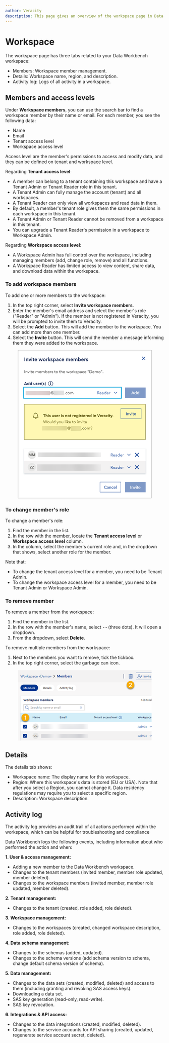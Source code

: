 ```yaml
---
author: Veracity
description: This page gives an overview of the workspace page in Data Workbench.
---
```

# Workspace
The workspace page has three tabs related to your Data Workbench workspace:
* Members: Workspace member management.
* Details: Workspace name, region, and description.
* Activity log: Logs of all activity in a workspace.

## Members and access levels
Under **Workspace members**, you can use the search bar to find a workspace member by their name or email.
For each member, you see the following data:
* Name
* Email
* Tenant access level
* Workspace access level

Access level are the member's permissions to access and modify data, and they can be defined on tenant and workspace level.

Regarding **Tenant access level**:
* A member can belong to a tenant containing this workspace and have a Tenant Admin or Tenant Reader role in this tenant.
* A Tenant Admin can fully manage the account (tenant) and all workspaces.
* A Tenant Reader can only view all workspaces and read data in them.
* By default, a member's tenant role gives them the same permissions in each workspace in this tenant.
* A Tenant Admin or Tenant Reader cannot be removed from a workspace in this tenant.
* You can upgrade a Tenant Reader's permission in a workspace to Workspace Admin.

Regarding **Workspace access level**:
* A Workspace Admin has full control over the workspace, including managing members (add, change role, remove) and all functions.
* A Workspace Reader has limited access to view content, share data, and download data within the workspace.

### To add workspace members
To add one or more members to the workspace:
1. In the top right corner, select **Invite workspace members**.
2. Enter the member's email address and select the member's role ("Reader" or "Admin").
If the member is not registered in Veracity, you will be prompted to invite them to Veracity.
3. Select the **Add** button. This will add the member to the workspace. You can add more than one member.
4. Select the **Invite** button. This will send the member a message informing them they were added to the workspace.

<figure>
	<img src="assets/invite.png"/>
</figure>

### To change member's role
To change a member's role:
1. Find the member in the list.
2. In the row with the member, locate the **Tenant access level** or **Workspace access level** column.
3. In the column, select the member's current role and, in the dropdown that shows, select another role for the member.

Note that:
* To change the tenant access level for a member, you need to be Tenant Admin.
* To change the workspace access level for a member, you need to be Tenant Admin or Workspace Admin.

### To remove member
To remove a member from the workspace:
1. Find the member in the list.
2. In the row with the member's name, select ***⋯*** (three dots). It will open a dropdown.
3. From the dropdown, select **Delete**.

To remove multiple members from the workspace:
1. Next to the members you want to remove, tick the tickbox.
1. In the top right corner, select the garbage can icon.

<figure>
	<img src="assets/removemany.png"/>
</figure>

## Details
The details tab shows:
* Workspace name: The display name for this workspace.
* Region: Where this workspace's data is stored (EU or USA). Note that after you select a Region, you cannot change it. Data residency regulations may require you to select a specific region.
* Description: Workspace description.

## Activity log
The activity log provides an audit trail of all actions performed within the workspace, which can be helpful for troubleshooting and compliance

Data Workbench logs the following events, including information about who performed the action and when:

**1. User & access management:**

*   Adding a new member to the Data Workbench workspace.
*   Changes to the tenant members (invited member, member role updated, member deleted).
*   Changes to the workspace members (invited member, member role updated, member deleted).

**2. Tenant management:**

*   Changes to the tenant (created, role added, role deleted).

**3. Workspace management:**

*   Changes to the workspaces (created, changed workspace description, role added, role deleted).

**4. Data schema management:**

*   Changes to the schemas (added, updated).
*   Changes to the schema versions (add schema version to schema, change default schema version of schema).

**5. Data management:**

*   Changes to the data sets (created, modified, deleted) and access to them (including granting and revoking SAS access keys).
*   Downloading a data set.
*   SAS key generation (read-only, read-write).
*   SAS key revocation.

**6. Integrations & API access:**

*   Changes to the data integrations (created, modified, deleted).
*   Changes to the service accounts for API sharing (created, updated, regenerate service account secret, deleted).
